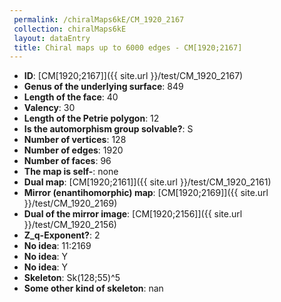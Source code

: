 ```yaml
--- 
 permalink: /chiralMaps6kE/CM_1920_2167 
 collection: chiralMaps6kE
 layout: dataEntry
 title: Chiral maps up to 6000 edges - CM[1920;2167]
---
```


- **ID**: [CM[1920;2167]]({{ site.url }}/test/CM_1920_2167)
- **Genus of the underlying surface**: 849
- **Length of the face**: 40
- **Valency**: 30
- **Length of the Petrie polygon**: 12
- **Is the automorphism group solvable?**: S
- **Number of vertices**: 128
- **Number of edges**: 1920
- **Number of faces**: 96
- **The map is self-**: none
- **Dual map**: [CM[1920;2161]]({{ site.url }}/test/CM_1920_2161)
- **Mirror (enantihomorphic) map**: [CM[1920;2169]]({{ site.url }}/test/CM_1920_2169)
- **Dual of the mirror image**: [CM[1920;2156]]({{ site.url }}/test/CM_1920_2156)
- **Z_q-Exponent?**: 2
- **No idea**:  11:2169
- **No idea**: Y
- **No idea**: Y
- **Skeleton**: Sk(128;55)^5
- **Some other kind of skeleton**: nan
